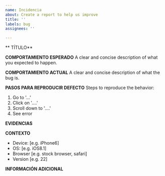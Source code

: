```yaml
---
name: Incidencia
about: Create a report to help us improve
title: ''
labels: bug
assignees: ''

---
```


** TÍTULO**

**C​OMPORTAMIENTO ESPERADO**
A clear and concise description of what you expected to happen.

**C​OMPORTAMIENTO ACTUAL**
A clear and concise description of what the bug is.

**P​ASOS PARA REPRODUCIR DEFECTO**
Steps to reproduce the behavior:
1. Go to '...'
2. Click on '....'
3. Scroll down to '....'
4. See error

**E​VIDENCIAS**

**C​ONTEXTO**
 - Device: [e.g. iPhone6]
 - OS: [e.g. iOS8.1]
 - Browser [e.g. stock browser, safari]
 - Version [e.g. 22]

**I​NFORMACIÓN ADICIONAL**
